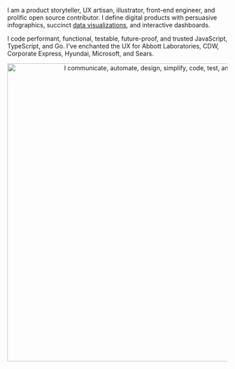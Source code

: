 I am a product storyteller, UX artisan, illustrator, front-end engineer, and prolific open source contributor. I define digital products with persuasive infographics, succinct [data visualizations](https://www.TheScottKrause.com/d3_datavis_skills.html), and interactive dashboards.

I code performant, functional, testable, future-proof, and trusted JavaScript, TypeScript, and Go. I've enchanted the UX for Abbott Laboratories, CDW, Corporate Express, Hyundai, Microsoft, and Sears.

<p align="center">
<a href="https://theScottKrause.com/">
  <img src="https://thescottkrause.com/content/eres_2020_infgr_venn_1.webp" width="680" alt="I communicate, automate, design, simplify, code, test, and deliver.">
</a>
</p>
